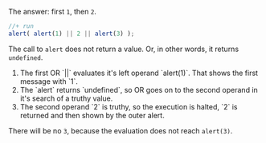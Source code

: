 The answer: first `1`, then `2`.

```js
//+ run
alert( alert(1) || 2 || alert(3) );
```

The call to `alert` does not return a value. Or, in other words, it returns `undefined`.

<ol>
<li>The first OR `||` evaluates it's left operand `alert(1)`. That shows the first message with `1`.</li>
<li>The `alert` returns `undefined`, so OR goes on to the second operand in it's search of a truthy value.</li>
<li>The second operand `2` is truthy, so the execution is halted, `2` is returned and then shown by the outer alert.</li>
</ol>

There will be no `3`, because the evaluation does not reach `alert(3)`.
